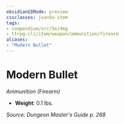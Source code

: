 ```yaml
---
obsidianUIMode: preview
cssclasses: json5e-item
tags:
- compendium/src/5e/dmg
- ttrpg-cli/item/weapon/ammunition/firearm
aliases: 
- "Modern Bullet"
---
```

# Modern Bullet
*Ammunition (Firearm)*  

- **Weight**: 0.1 lbs.

*Source: Dungeon Master's Guide p. 268*
